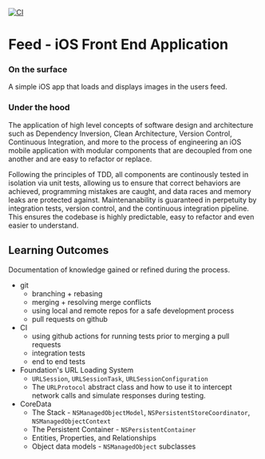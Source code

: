 [![CI](https://github.com/OmranK/iOSApp-Feed-FrontEnd/actions/workflows/CI.yml/badge.svg)](https://github.com/OmranK/iOSApp-Feed-FrontEnd/actions/workflows/CI.yml)

# Feed - iOS Front End Application 

### On the surface 
A simple iOS app that loads and displays images in the users feed.

### Under the hood 
The application of high level concepts of software design and architecture such as Dependency Inversion, Clean Architecture, Version Control, Continuous Integration, and more to the process of engineering an iOS mobile application with modular components that are decoupled from one another and are easy to refactor or replace. 

Following the principles of TDD, all components are continously tested in 
isolation via unit tests, allowing us to ensure that correct behaviors are achieved, programming mistakes are caught, and data races and memory leaks are protected against. Maintenanability is guaranteed in perpetuity by integration tests, version control, and the continuous integration pipeline. This ensures the codebase is highly predictable, easy to refactor and even easier to understand.


## Learning Outcomes

Documentation of knowledge gained or refined during the process.

- git 
  	- branching + rebasing
   	- merging + resolving merge conflicts
   	- using local and remote repos for a safe development process
   	- pull requests on github
- CI
   	- using github actions for running tests prior to merging a pull requests
   	- integration tests
   	- end to end tests
- Foundation's URL Loading System
	- `URLSession`, `URLSessionTask`, `URLSessionConfiguration`
	- The `URLProtocol` abstract class and how to use it to intercept network calls and simulate responses during testing.
- CoreData
	- The Stack - `NSManagedObjectModel`, `NSPersistentStoreCoordinator`, `NSManagedObjectContext`
	- The Persistent Container - `NSPersistentContainer`
	- Entities, Properties, and Relationships
	- Object data models - `NSManagedObject` subclasses